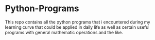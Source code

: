 # Python-Programs
This repo contains all the python programs that i encountered during my learning curve that
could be applied in daily life as well as certain useful programs with general mathematic
operations and the like.
